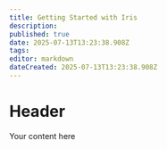 ```yaml
---
title: Getting Started with Iris
description: 
published: true
date: 2025-07-13T13:23:38.908Z
tags: 
editor: markdown
dateCreated: 2025-07-13T13:23:38.908Z
---
```


# Header
Your content here